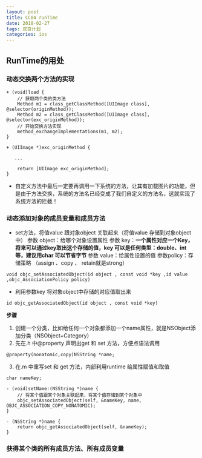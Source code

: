 ```yaml
---
layout: post
title: CC04 runTime
date: 2018-02-27
tags: 双百计划
categories: ios
---
```


## RunTime的用处
### **动态交换两个方法的实现**
```
+ (void)load {
    // 获取两个类的类方法
    Method m1 = class_getClassMethod([UIImage class], @selector(originMethod));
    Method m2 = class_getClassMethod([UIImage class], @selector(exc_originMethod));
    // 开始交换方法实现
    method_exchangeImplementations(m1, m2);
}

+ (UIImage *)exc_originMethod {
   
   ...

    return [UIImage exc_originMethod];
}
```
- 自定义方法中最后一定要再调用一下系统的方法，让其有加载图片的功能，但是由于方法交换，系统的方法名已经变成了我们自定义的方法名，这就实现了系统方法的拦截！

### **动态添加对象的成员变量和成员方法**
- set方法，将值value 跟对象object 关联起来（将值value 存储到对象object 中）
参数 object：给哪个对象设置属性
参数 key：**一个属性对应一个Key，将来可以通过key取出这个存储的值，key 可以是任何类型：double、int 等，建议用char 可以节省字节**
参数 value：给属性设置的值
参数policy：存储策略 （assign 、copy 、 retain就是strong）

```
void objc_setAssociatedObject(id object , const void *key ,id value ,objc_AssociationPolicy policy)
```
- 利用参数key 将对象object中存储的对应值取出来
```
id objc_getAssociatedObject(id object , const void *key)
```

**步骤**
1. 创建一个分类，比如给任何一个对象都添加一个name属性，就是NSObject添加分类（NSObject+Category）
2. 先在.h 中@property 声明出get 和 set 方法，方便点语法调用
```
@property(nonatomic,copy)NSString *name;
```
3. 在.m 中重写set 和 get 方法，内部利用runtime 给属性赋值和取值
```
char nameKey;

- (void)setName:(NSString *)name {
    // 将某个值跟某个对象关联起来，将某个值存储到某个对象中
    objc_setAssociatedObject(self, &nameKey, name, OBJC_ASSOCIATION_COPY_NONATOMIC);
}

- (NSString *)name {
    return objc_getAssociatedObject(self, &nameKey);
}
```
### **获得某个类的所有成员方法、所有成员变量**